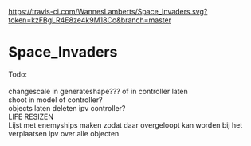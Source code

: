 
https://travis-ci.com/WannesLamberts/Space_Invaders.svg?token=kzFBgLR4E8ze4k9M18Co&branch=master
# Space_Invaders
Todo:<br /><br />
changescale in generateshape??? of in controller laten<br />
shoot in model of controller?<br />
objects laten deleten ipv controller? <br />
LIFE RESIZEN <br />
Lijst met enemyships maken zodat daar overgeloopt kan worden bij het verplaatsen ipv over alle objecten <br />
